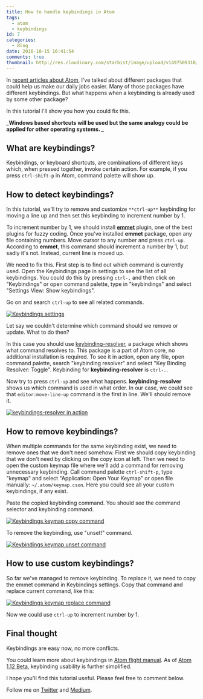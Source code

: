 ```yaml
---
title: How to handle keybindings in Atom
tags:
  - atom
  - keybindings
id: 7
categories:
  - Blog
date: 2016-10-15 16:41:54
comments: true
thumbnail: http://res.cloudinary.com/starbist/image/upload/v1497509310/How-to-handle-keybindings-in-Atom_qj3djx.png
---
```


In [recent articles about Atom](https://silvestarbistrovic.from.hr/en/tag/atom/), I've talked about different packages that could help us make our daily jobs easier. Many of those packages have different keybindings. But what happens when a keybinding is already used by some other package?

In this tutorial I'll show you how you could fix this.

<!-- more -->

**_Windows based shortcuts will be used but the same analogy could be applied for other operating systems.
_**

## What are keybindings?

Keybindings, or keyboard shortcuts, are combinations of different keys which, when pressed together, invoke certain action. For example, if you press `ctrl-shift-p` in Atom, command palette will show up.

## How to detect keybindings?

In this tutorial, we'll try to remove and customize `**ctrl-up**` keybinding for moving a line up and then set this keybinding to increment number by 1.

To increment number by 1, we should install [**emmet**](https://atom.io/packages/emmet) plugin, one of the best plugins for fuzzy coding. Once you've installed **emmet** package, open any file containing numbers. Move cursor to any number and press `ctrl-up`. According to **emmet**, this command should increment a number by 1, but sadly it's not. Instead, current line is moved up.

We need to fix this. First step is to find out which command is currently used. Open the Keybindings page in settings to see the list of all keybindings. You could do this by pressing `ctrl-,` and then click on "Keybindings" or open command palette, type in "keybindings" and select "Settings View: Show keybindings".

Go on and search `ctrl-up` to see all related commands.

[![Keybindings settings](http://res.cloudinary.com/starbist/image/upload/v1497509229/keybindings-settings-1_baehme.png)](http://res.cloudinary.com/starbist/image/upload/v1497509229/keybindings-settings-1_baehme.png)

Let say we couldn't determine which command should we remove or update. What to do then?

In this case you should use [keybinding-resolver](https://atom.io/packages/keybinding-resolver), a package which shows what command resolves to. This package is a part of Atom core, no additional installation is required. To see it in action, open any file, open command palette, search "keybinding resolver" and select "Key Binding Resolver: Toggle". Keybinding for **keybinding-resolver** is `ctrl-.`.

Now try to press `ctrl-up` and see what happens. **keybinding-resolver** shows us which command is used in what order. In our case, we could see that `editor:move-line-up` command is the first in line. We'll should remove it.

[![keybindings-resolver in action](http://res.cloudinary.com/starbist/image/upload/v1497509224/keybindings-resolver_ldpetc.png)](http://res.cloudinary.com/starbist/image/upload/v1497509224/keybindings-resolver_ldpetc.png)

## How to remove keybindings?

When multiple commands for the same keybinding exist, we need to remove ones that we don't need somehow. First we should copy keybinding that we don't need by clicking on the copy icon at left. Then we need to open the custom keymap file where we'll add a command for removing unnecessary keybinding. Call command palette `ctrl-shift-p`, type "keymap" and select "Application: Open Your Keymap" or open file manually: `~/.atom/keymap.cson`. Here you could see all your custom keybindings, if any exist.

Paste the copied keybinding command. You should see the command selector and keybinding command.

[![Keybindings keymap copy command](http://res.cloudinary.com/starbist/image/upload/v1497509227/keybindings-keymap-copy_mqcnuz.png)](http://res.cloudinary.com/starbist/image/upload/v1497509227/keybindings-keymap-copy_mqcnuz.png)

To remove the keybinding, use "unset!" command.

[![Keybindings keymap unset command](http://res.cloudinary.com/starbist/image/upload/v1497509228/keybindings-keymap-unset_xfhlkt.png)](http://res.cloudinary.com/starbist/image/upload/v1497509228/keybindings-keymap-unset_xfhlkt.png)

## How to use custom keybindings?

So far we've managed to remove keybinding. To replace it, we need to copy the emmet command in Keybindings settings. Copy that command and replace current command, like this:

[![Keybindings keymap replace command](http://res.cloudinary.com/starbist/image/upload/v1497509222/keybindings-keymap-replace_abp7uy.png)](http://res.cloudinary.com/starbist/image/upload/v1497509222/keybindings-keymap-replace_abp7uy.png)

Now we could use `ctrl-up` to increment number by 1.

## Final thought

Keybindings are easy now, no more conflicts.

You could learn more about keybindings in [Atom flight manual](http://flight-manual.atom.io/behind-atom/sections/keymaps-in-depth/#removing-bindings). As of [Atom 1.12 Beta](http://blog.atom.io/2016/10/11/atom-1-11.html), keybinding usability is further simplified.

I hope you'll find this tutorial useful. Please feel free to comment below.

Follow me on [Twitter](https://twitter.com/malimirkeccita) and [Medium](https://medium.com/@malimirkeccita).